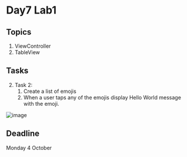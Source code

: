 # Day7 Lab1

## Topics 
1. ViewController
2. TableView

## Tasks 

2. Task 2: 
   1. Create a list of emojis
   2. When a user taps any of the emojis display Hello World message with the emoji.

![image](https://user-images.githubusercontent.com/44459664/135349562-2ed461cf-8450-493d-94d8-650c52c42b7d.png)


## Deadline
Monday 4 October

